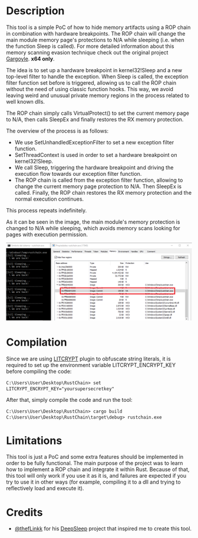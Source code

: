 # Description

This tool is a simple PoC of how to hide memory artifacts using a ROP chain in combination with hardware breakpoints. The ROP chain will change the main module memory page's protections to N/A while sleeping (i.e. when the function Sleep is called). For more detailed information about this memory scanning evasion technique check out the original project [Gargoyle](https://github.com/JLospinoso/gargoyle). **x64 only**.

The idea is to set up a hardware breakpoint in kernel32!Sleep and a new top-level filter to handle the exception. When Sleep is called, the exception filter function set before is triggered, allowing us to call the ROP chain without the need of using classic function hooks. This way, we avoid leaving weird and unusual private memory regions in the process related to well known dlls.

The ROP chain simply calls VirtualProtect() to set the current memory page to N/A, then calls SleepEx and finally restores the RX memory protection. 

The overview of the process is as follows:
* We use SetUnhandledExceptionFilter to set a new exception filter function.
* SetThreadContext is used in order to set a hardware breakpoint on kernel32!Sleep.
* We call Sleep, triggering the hardware breakpoint and driving the execution flow towards our exception filter function.
* The ROP chain is called from the exception filter function, allowing to change the current memory page protection to N/A. Then SleepEx is called. Finally, the ROP chain restores the RX memory protection and the normal execution continues.

This process repeats indefinitely.

As it can be seen in the image, the main module's memory protection is changed to N/A while sleeping, which avoids memory scans looking for pages with execution permission. 

![N/A memory protection is set while sleeping](/images/NA.png "N/A memory protection is set while sleeping")

# Compilation 

Since we are using [LITCRYPT](https://github.com/anvie/litcrypt.rs) plugin to obfuscate string literals, it is required to set up the environment variable LITCRYPT_ENCRYPT_KEY before compiling the code:

	C:\Users\User\Desktop\RustChain> set LITCRYPT_ENCRYPT_KEY="yoursupersecretkey"

After that, simply compile the code and run the tool:

	C:\Users\User\Desktop\RustChain> cargo build
	C:\Users\User\Desktop\RustChain\target\debug> rustchain.exe

# Limitations

This tool is just a PoC and some extra features should be implemented in order to be fully functional. The main purpose of the project was to learn how to implement a ROP chain and integrate it within Rust. Because of that, this tool will only work if you use it as it is, and failures are expected if you try to use it in other ways (for example, compiling it to a dll and trying to reflectively load and execute it).

# Credits

* [@thefLinkk](https://twitter.com/thefLinkk) for his [DeepSleep](https://github.com/thefLink/DeepSleep) project that inspired me to create this tool.
